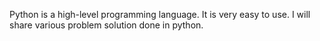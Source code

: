 Python is a high-level programming language. It is very easy to use. I will share various problem solution done in python.
